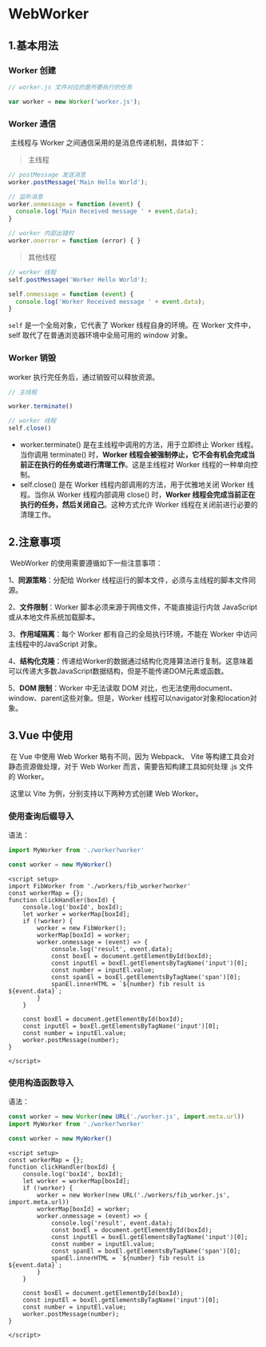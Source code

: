 

# WebWorker

## 1.基本用法

### Worker 创建

```javascript
// worker.js 文件对应的是所要执行的任务

var worker = new Worker('worker.js');
```

### Worker 通信

​    主线程与 Worker 之间通信采用的是消息传递机制，具体如下：

> 主线程

```javascript
// postMessage 发送消息
worker.postMessage('Main Hello World');

// 监听消息
worker.onmessage = function (event) {
  console.log('Main Received message ' + event.data);
}

// worker 内部出错时   
worker.onerror = function (error) { }

```

> 其他线程

```js
// worker 线程
self.postMessage('Worker Hello World');

self.onmessage = function (event) {
  console.log('Worker Received message ' + event.data);
}
```

`self` 是一个全局对象，它代表了 Worker 线程自身的环境。在 Worker 文件中，self 取代了在普通浏览器环境中全局可用的 window 对象。

### Worker 销毁

   worker 执行完任务后，通过销毁可以释放资源。

```javascript
// 主线程

worker.terminate()

// worker 线程
self.close()
```

- worker.terminate() 是在主线程中调用的方法，用于立即终止 Worker 线程。当你调用 terminate() 时，**Worker 线程会被强制停止，它不会有机会完成当前正在执行的任务或进行清理工作**。这是主线程对 Worker 线程的一种单向控制。
- self.close() 是在 Worker 线程内部调用的方法，用于优雅地关闭 Worker 线程。当你从 Worker 线程内部调用 close() 时，**Worker 线程会完成当前正在执行的任务，然后关闭自己**。这种方式允许 Worker 线程在关闭前进行必要的清理工作。





## 2.注意事项

​    WebWorker 的使用需要遵循如下一些注意事项：

1、**同源策略**：分配给 Worker 线程运行的脚本文件，必须与主线程的脚本文件同源。

2、**文件限制**：Worker 脚本必须来源于网络文件，不能直接运行内敛 JavaScript 或从本地文件系统加载脚本。

3、**作用域隔离**：每个 Worker 都有自己的全局执行环境，不能在 Worker 中访问主线程中的JavaScript 对象。

4、**结构化克隆**：传递给Worker的数据通过结构化克隆算法进行复制。这意味着可以传递大多数JavaScript数据结构，但是不能传递DOM元素或函数。

5、**DOM 限制**：Worker 中无法读取 DOM 对比，也无法使用document、window、parent这些对象。但是，Worker 线程可以navigator对象和location对象。





## 3.Vue 中使用

​    在 Vue 中使用 Web Worker 略有不同，因为 Webpack、 Vite 等构建工具会对静态资源做处理，对于 Web Worker 而言，需要告知构建工具如何处理 .js 文件的 Worker。

​    这里以 Vite 为例，分别支持以下两种方式创建 Web Worker。

### 使用查询后缀导入

语法：

```js
import MyWorker from './worker?worker'

const worker = new MyWorker()
```



```vue
<script setup>
import FibWorker from './workers/fib_worker?worker'
const workerMap = {};
function clickHandler(boxId) {
    console.log('boxId', boxId);
    let worker = workerMap[boxId];
    if (!worker) {
        worker = new FibWorker();
        workerMap[boxId] = worker;
        worker.onmessage = (event) => {
            console.log('result', event.data);
            const boxEl = document.getElementById(boxId);
            const inputEl = boxEl.getElementsByTagName('input')[0];
            const number = inputEl.value;
            const spanEl = boxEl.getElementsByTagName('span')[0];
            spanEl.innerHTML = `${number} fib result is ${event.data}`;
        }
    }

    const boxEl = document.getElementById(boxId);
    const inputEl = boxEl.getElementsByTagName('input')[0];
    const number = inputEl.value;
    worker.postMessage(number);
}

</script>
```

### 使用构造函数导入

语法：

```js
const worker = new Worker(new URL('./worker.js', import.meta.url))
import MyWorker from './worker?worker'
```

```js
const worker = new MyWorker()
```

```vue
<script setup>
const workerMap = {};
function clickHandler(boxId) {
    console.log('boxId', boxId);
    let worker = workerMap[boxId];
    if (!worker) {
        worker = new Worker(new URL('./workers/fib_worker.js', import.meta.url))
        workerMap[boxId] = worker;
        worker.onmessage = (event) => {
            console.log('result', event.data);
            const boxEl = document.getElementById(boxId);
            const inputEl = boxEl.getElementsByTagName('input')[0];
            const number = inputEl.value;
            const spanEl = boxEl.getElementsByTagName('span')[0];
            spanEl.innerHTML = `${number} fib result is ${event.data}`;
        }
    }

    const boxEl = document.getElementById(boxId);
    const inputEl = boxEl.getElementsByTagName('input')[0];
    const number = inputEl.value;
    worker.postMessage(number);
}

</script>
```

